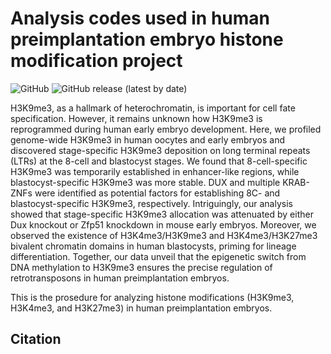 # Analysis codes used in human preimplantation embryo histone modification project
![GitHub](https://img.shields.io/github/license/qiuwu-tj/Analysis-codes-used-in-human-early-embryo-histones)
![GitHub release (latest by date)](https://img.shields.io/github/v/release/qiuwu-tj/Analysis-codes-used-in-human-early-embryo-histones)

H3K9me3, as a hallmark of heterochromatin, is important for cell fate specification. However, it remains unknown how H3K9me3 is reprogrammed during human early embryo development. Here, we profiled genome-wide H3K9me3 in human oocytes and early embryos and discovered stage-specific H3K9me3 deposition on long terminal repeats (LTRs) at the 8-cell and blastocyst stages. We found that 8-cell-specific H3K9me3 was temporarily established in enhancer-like regions, while blastocyst-specific H3K9me3 was more stable. DUX and multiple KRAB-ZNFs were identified as potential factors for establishing 8C- and blastocyst-specific H3K9me3, respectively. Intriguingly, our analysis showed that stage-specific H3K9me3 allocation was attenuated by either Dux knockout or Zfp51 knockdown in mouse early embryos. Moreover, we observed the existence of H3K4me3/H3K9me3 and H3K4me3/H3K27me3 bivalent chromatin domains in human blastocysts, priming for lineage differentiation. Together, our data unveil that the epigenetic switch from DNA methylation to H3K9me3 ensures the precise regulation of retrotransposons in human preimplantation embryos.

This is the prosedure for analyzing histone modifications (H3K9me3, H3K4me3, and H3K27me3) in human preimplantation embryos.
## Citation
